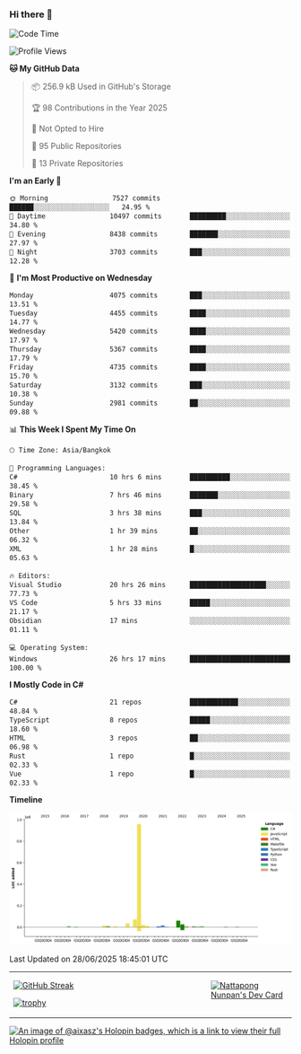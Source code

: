 ### Hi there 👋

<!--START_SECTION:waka-->
![Code Time](http://img.shields.io/badge/Code%20Time-2%2C381%20hrs%2047%20mins-blue)

![Profile Views](http://img.shields.io/badge/Profile%20Views-0-blue)

**🐱 My GitHub Data** 

> 📦 256.9 kB Used in GitHub's Storage 
 > 
> 🏆 98 Contributions in the Year 2025
 > 
> 🚫 Not Opted to Hire
 > 
> 📜 95 Public Repositories 
 > 
> 🔑 13 Private Repositories 
 > 
**I'm an Early 🐤** 

```text
🌞 Morning                7527 commits        ██████░░░░░░░░░░░░░░░░░░░   24.95 % 
🌆 Daytime                10497 commits       █████████░░░░░░░░░░░░░░░░   34.80 % 
🌃 Evening                8438 commits        ███████░░░░░░░░░░░░░░░░░░   27.97 % 
🌙 Night                  3703 commits        ███░░░░░░░░░░░░░░░░░░░░░░   12.28 % 
```
📅 **I'm Most Productive on Wednesday** 

```text
Monday                   4075 commits        ███░░░░░░░░░░░░░░░░░░░░░░   13.51 % 
Tuesday                  4455 commits        ████░░░░░░░░░░░░░░░░░░░░░   14.77 % 
Wednesday                5420 commits        ████░░░░░░░░░░░░░░░░░░░░░   17.97 % 
Thursday                 5367 commits        ████░░░░░░░░░░░░░░░░░░░░░   17.79 % 
Friday                   4735 commits        ████░░░░░░░░░░░░░░░░░░░░░   15.70 % 
Saturday                 3132 commits        ███░░░░░░░░░░░░░░░░░░░░░░   10.38 % 
Sunday                   2981 commits        ██░░░░░░░░░░░░░░░░░░░░░░░   09.88 % 
```


📊 **This Week I Spent My Time On** 

```text
🕑︎ Time Zone: Asia/Bangkok

💬 Programming Languages: 
C#                       10 hrs 6 mins       ██████████░░░░░░░░░░░░░░░   38.45 % 
Binary                   7 hrs 46 mins       ███████░░░░░░░░░░░░░░░░░░   29.58 % 
SQL                      3 hrs 38 mins       ███░░░░░░░░░░░░░░░░░░░░░░   13.84 % 
Other                    1 hr 39 mins        ██░░░░░░░░░░░░░░░░░░░░░░░   06.32 % 
XML                      1 hr 28 mins        █░░░░░░░░░░░░░░░░░░░░░░░░   05.63 % 

🔥 Editors: 
Visual Studio            20 hrs 26 mins      ███████████████████░░░░░░   77.73 % 
VS Code                  5 hrs 33 mins       █████░░░░░░░░░░░░░░░░░░░░   21.17 % 
Obsidian                 17 mins             ░░░░░░░░░░░░░░░░░░░░░░░░░   01.11 % 

💻 Operating System: 
Windows                  26 hrs 17 mins      █████████████████████████   100.00 % 
```

**I Mostly Code in C#** 

```text
C#                       21 repos            ████████████░░░░░░░░░░░░░   48.84 % 
TypeScript               8 repos             █████░░░░░░░░░░░░░░░░░░░░   18.60 % 
HTML                     3 repos             ██░░░░░░░░░░░░░░░░░░░░░░░   06.98 % 
Rust                     1 repo              █░░░░░░░░░░░░░░░░░░░░░░░░   02.33 % 
Vue                      1 repo              █░░░░░░░░░░░░░░░░░░░░░░░░   02.33 % 
```



**Timeline**

![Lines of Code chart](https://raw.githubusercontent.com/aixasz/aixasz/main/assets/bar_graph.png)


 Last Updated on 28/06/2025 18:45:01 UTC
<!--END_SECTION:waka-->

<table>
<tr>
<td width="70%" valign="top">
 
 [![GitHub Streak](http://github-readme-streak-stats.herokuapp.com?user=aixasz&theme=github-dark&hide_border=true&date_format=%5BY%20%5DM%20j)](https://git.io/streak-stats)

 [![trophy](https://github-profile-trophy.vercel.app/?username=aixasz&theme=onedark)](https://github.com/ryo-ma/github-profile-trophy)
 </td>
<td width="30%" valign="top">
 
<a href="https://app.daily.dev/aixasz"><img src="https://api.daily.dev/devcards/403207936e6547c9a85ea449e9f3abe8.png?r=re8" alt="Nattapong Nunpan's Dev Card"/></a>

 </td>
</tr>
</table>

[![An image of @aixasz's Holopin badges, which is a link to view their full Holopin profile](https://holopin.me/aixasz)](https://holopin.io/@aixasz)
 
